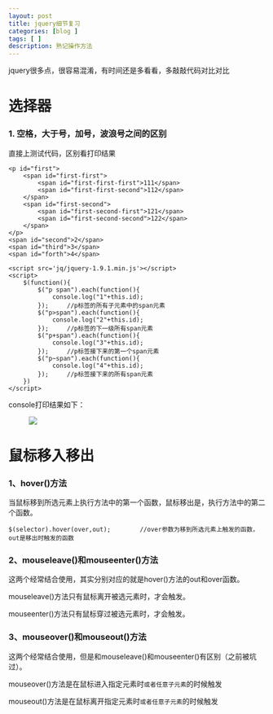 ```yaml
---
layout: post
title: jquery细节复习
categories: [blog ]
tags: [ ]
description: 熟记操作方法
---
```


jquery很多点，很容易混淆，有时间还是多看看，多敲敲代码对比对比

# 选择器

### 1. 空格，大于号，加号，波浪号之间的区别

直接上测试代码，区别看打印结果

	<p id="first">
		<span id="first-first">
			<span id="first-first-first">111</span>
			<span id="first-first-second">112</span>
		</span>
		<span id="first-second">
			<span id="first-second-first">121</span>
			<span id="first-second-second">122</span>
		</span>
	</p>
	<span id="second">2</span>
	<span id="third">3</span>
	<span id="forth">4</span>

	<script src='jq/jquery-1.9.1.min.js'></script>
	<script>
		$(function(){
			$("p span").each(function(){
				console.log("1"+this.id);
			});		//p标签的所有子元素中的span元素
			$("p>span").each(function(){
				console.log("2"+this.id);
			});		//p标签的下一级所有span元素
			$("p+span").each(function(){
				console.log("3"+this.id);
			});		//p标签接下来的第一个span元素
			$("p~span").each(function(){
				console.log("4"+this.id);
			});		//p标签接下来的所有span元素
		})
	</script>

console打印结果如下：

<figure>
        <img src="https://lo56ve.github.io/img/console.jpg">
</figure>

# 鼠标移入移出

### 1、hover()方法

当鼠标移到所选元素上执行方法中的第一个函数，鼠标移出是，执行方法中的第二个函数。

	$(selector).hover(over,out);        //over参数为移到所选元素上触发的函数，out是移出时触发的函数

### 2、mouseleave()和mouseenter()方法

这两个经常结合使用，其实分别对应的就是hover()方法的out和over函数。

mouseleave()方法只有鼠标离开被选元素时，才会触发。

mouseenter()方法只有鼠标穿过被选元素时，才会触发。

### 3、mouseover()和mouseout()方法

这两个经常结合使用，但是和mouseleave()和mouseenter()有区别（之前被坑过）。

mouseover()方法是在鼠标进入指定元素时`或者任意子元素`的时候触发

mouseout()方法是在鼠标离开指定元素时`或者任意子元素`的时候触发